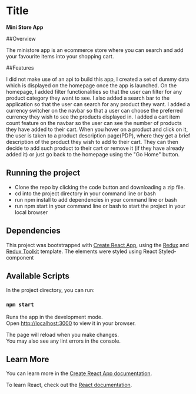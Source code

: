 # Title
**Mini Store App**

##Overview

The ministore app is an ecommerce store where you can search and add your favourite items into your shopping cart.

##Features

I did not make use of an api to build this app, I created a set of dummy data which is displayed on the homepage once the app is launched. On the homepage, I added filter functionalities so that the user can filter for any product category they want to see. I also added a search bar to the application so that the user can search for any product they want. I added a currency switcher on the navbar so that a user can choose the preferred currency they wish to see the products displayed in. I added a cart item count feature on the navbar so the user can see the number of products they have added to their cart. When you hover on a product and click on it, the user is taken to a product description page(PDP), where they get a brief description of the product they wish to add to their cart. They can then decide to add such product to their cart or remove it (if they have already added it) or just go back to the homepage using the "Go Home" button.

## Running the project

- Clone the repo by clicking the code button and downloading a zip file. 
- cd into the project directory in your command line or bash
- run npm install to add dependencies in your command line or bash
- run npm start in your command line or bash to start the project in your local browser

## Dependencies

This project was bootstrapped with [Create React App](https://github.com/facebook/create-react-app), using the [Redux](https://redux.js.org/) and [Redux Toolkit](https://redux-toolkit.js.org/) template. The elements were styled using React Styled-component

## Available Scripts

In the project directory, you can run:

### `npm start`

Runs the app in the development mode.\
Open [http://localhost:3000](http://localhost:3000) to view it in your browser.

The page will reload when you make changes.\
You may also see any lint errors in the console.



## Learn More

You can learn more in the [Create React App documentation](https://facebook.github.io/create-react-app/docs/getting-started).

To learn React, check out the [React documentation](https://reactjs.org/).
